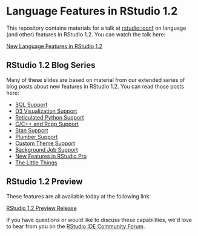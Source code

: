 # Language Features in RStudio 1.2

This repository contains materials for a talk at [rstudio::conf](https://www.rstudio.com/conference/) on language (and other) features in RStudio 1.2. You can watch the talk here:

[New Language Features in RStudio 1.2](https://resources.rstudio.com/rstudio-conf-2019/new-language-features-in-rstudio)

## RStudio 1.2 Blog Series

Many of these slides are based on material from our extended series of blog posts about new features in RStudio 1.2. You can read those posts here:

- [SQL Support](https://blog.rstudio.com/2018/10/02/rstudio-1-2-preview-sql/)
- [D3 Visualization Support](https://blog.rstudio.com/2018/10/05/r2d3-r-interface-to-d3-visualizations/)
- [Reticulated Python Support](https://blog.rstudio.com/2018/10/09/rstudio-1-2-preview-reticulated-python/)
- [C/C++ and Rcpp Support](https://blog.rstudio.com/2018/10/11/rstudio-1-2-preview-cpp/)
- [Stan Support](https://blog.rstudio.com/2018/10/16/rstudio-1-2-preview-stan/)
- [Plumber Support](https://blog.rstudio.com/2018/10/23/rstudio-1-2-preview-plumber-integration/)
- [Custom Theme Support](https://blog.rstudio.com/2018/10/29/rstudio-ide-custom-theme-support/)
- [Background Job Support](https://blog.rstudio.com/2019/03/14/rstudio-1-2-jobs/)
- [New Features in RStudio Pro](https://blog.rstudio.com/2018/11/05/rstudio-rsp-1.2-features/)
- [The Little Things](https://blog.rstudio.com/2018/11/19/rstudio-1-2-preview-the-little-things/)

## RStudio 1.2 Preview

These features are all available today at the following link:

[RStudio 1.2 Preview Release](https://www.rstudio.com/products/rstudio/download/preview/)

If you have questions or would like to discuss these capabilities, we'd love to hear from you on the [RStudio IDE Community Forum](https://community.rstudio.com/c/rstudio-ide).

